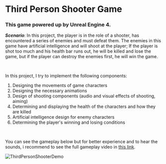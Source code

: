 # Third Person Shooter Game
### This game powered up by Unreal Engine 4.

***Scenario***: In this project, the player is in the role of a shooter, has encountered a series of enemies and must defeat them. The enemies in this game have artificial intelligence and will shoot at the player; If the player is shot too much and his health bar runs out, he will be killed and lose the game, but if the player can destroy the enemies first, he will win the game.

<br>

In this project, I try to implement the following components:
1. Designing the movements of game characters
2. Designing the necessary animations
3. Design of shooting components (audio and visual effects of shooting, aiming)
4. Determining and displaying the health of the characters and how they are killed
5. Artificial intelligence design for enemy characters
6. Determining the player's winning and losing conditions

<br>

You can see the gameplay below but for better experience and to hear the sounds, i recommend to see the full gameplay video in [this link](https://shorturl.at/iEITU).

![ThirdPersonShooterDemo](https://github.com/Champion-of-Elysium/UE4_ThirdPersonShooterGame/assets/73826672/4a5a985d-75b7-4086-bb0e-1c75789c574a)
